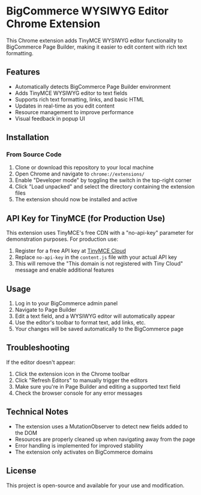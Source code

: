 # BigCommerce WYSIWYG Editor Chrome Extension

This Chrome extension adds TinyMCE WYSIWYG editor functionality to BigCommerce Page Builder, making it easier to edit content with rich text formatting.

## Features

- Automatically detects BigCommerce Page Builder environment
- Adds TinyMCE WYSIWYG editor to text fields
- Supports rich text formatting, links, and basic HTML
- Updates in real-time as you edit content
- Resource management to improve performance
- Visual feedback in popup UI

## Installation

### From Source Code

1. Clone or download this repository to your local machine
2. Open Chrome and navigate to `chrome://extensions/`
3. Enable "Developer mode" by toggling the switch in the top-right corner
4. Click "Load unpacked" and select the directory containing the extension files
5. The extension should now be installed and active

## API Key for TinyMCE (for Production Use)

This extension uses TinyMCE's free CDN with a "no-api-key" parameter for demonstration purposes. For production use:

1. Register for a free API key at [TinyMCE Cloud](https://www.tiny.cloud/)
2. Replace `no-api-key` in the `content.js` file with your actual API key
3. This will remove the "This domain is not registered with Tiny Cloud" message and enable additional features

## Usage

1. Log in to your BigCommerce admin panel
2. Navigate to Page Builder
3. Edit a text field, and a WYSIWYG editor will automatically appear
4. Use the editor's toolbar to format text, add links, etc.
5. Your changes will be saved automatically to the BigCommerce page

## Troubleshooting

If the editor doesn't appear:
1. Click the extension icon in the Chrome toolbar
2. Click "Refresh Editors" to manually trigger the editors
3. Make sure you're in Page Builder and editing a supported text field
4. Check the browser console for any error messages

## Technical Notes

- The extension uses a MutationObserver to detect new fields added to the DOM
- Resources are properly cleaned up when navigating away from the page
- Error handling is implemented for improved stability
- The extension only activates on BigCommerce domains

## License

This project is open-source and available for your use and modification. 